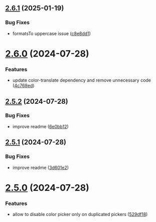 ## [2.6.1](https://github.com/jeronimoek/color-picker-universal/compare/v2.6.0...v2.6.1) (2025-01-19)


### Bug Fixes

* formatsTo uppercase issue ([c8e8dd1](https://github.com/jeronimoek/color-picker-universal/commit/c8e8dd1810bcc0bb9a68fc1b84c27b91efd04f7f))



# [2.6.0](https://github.com/jeronimoek/color-picker-universal/compare/v2.5.2...v2.6.0) (2024-07-28)


### Features

* update color-translate dependency and remove unnecessary code ([4c768ed](https://github.com/jeronimoek/color-picker-universal/commit/4c768edb4972d7e3d289b481b827e6ce7141f73d))



## [2.5.2](https://github.com/jeronimoek/color-picker-universal/compare/v2.5.1...v2.5.2) (2024-07-28)


### Bug Fixes

* improve readme ([6e0bb12](https://github.com/jeronimoek/color-picker-universal/commit/6e0bb12342c7d038b90444444c289f9dc4aa9742))



## [2.5.1](https://github.com/jeronimoek/color-picker-universal/compare/v2.5.0...v2.5.1) (2024-07-28)


### Bug Fixes

* improve readme ([3d601e2](https://github.com/jeronimoek/color-picker-universal/commit/3d601e2df02efd3071fb7cc10429314b6b29f13d))



# [2.5.0](https://github.com/jeronimoek/color-picker-universal/compare/v2.4.4...v2.5.0) (2024-07-28)


### Features

* allow to disable color picker only on duplicated pickers ([529df18](https://github.com/jeronimoek/color-picker-universal/commit/529df183a4e2e4788f1b681d29d65a75fee4eee0))



